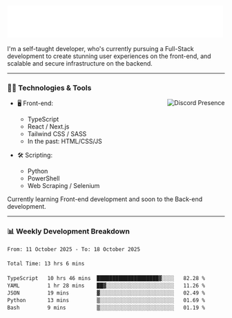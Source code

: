 <img src="assets/wave.svg" alt=":wave:" />

I'm a self-taught developer, who's currently pursuing a Full-Stack development to create stunning user experiences on the front-end, and scalable and secure infrastructure on the backend.

---

### 🧑‍💻 Technologies & Tools

<a href="https://discord.com/users/414304208649453568" target="_blank" rel="nofollow">
   <img src="https://lanyard-profile-readme.vercel.app/api/414304208649453568?idleMessage=Probably%20doing%20something%20else..." alt="Discord Presence" align="right">
</a>

- 🖥️ Front-end:

  - TypeScript
  - React / Next.js
  - Tailwind CSS / SASS
  - In the past: HTML/CSS/JS

- 🛠 Scripting:

  - Python
  - PowerShell
  - Web Scraping / Selenium

Currently learning Front-end development and soon to the Back-end development.

---

### 📊 Weekly Development Breakdown

<!--START_SECTION:waka-->

```txt
From: 11 October 2025 - To: 18 October 2025

Total Time: 13 hrs 6 mins

TypeScript   10 hrs 46 mins  ████████████████████▓░░░░   82.28 %
YAML         1 hr 28 mins    ██▓░░░░░░░░░░░░░░░░░░░░░░   11.26 %
JSON         19 mins         ▓░░░░░░░░░░░░░░░░░░░░░░░░   02.49 %
Python       13 mins         ▒░░░░░░░░░░░░░░░░░░░░░░░░   01.69 %
Bash         9 mins          ▒░░░░░░░░░░░░░░░░░░░░░░░░   01.19 %
```

<!--END_SECTION:waka-->
